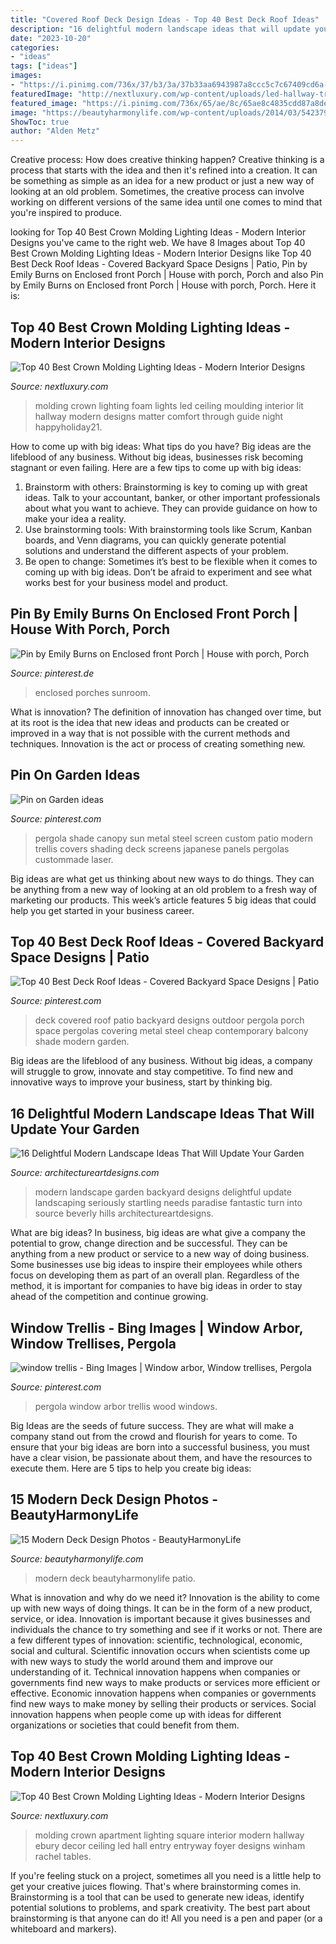 ```yaml
---
title: "Covered Roof Deck Design Ideas - Top 40 Best Deck Roof Ideas"
description: "16 delightful modern landscape ideas that will update your garden"
date: "2023-10-20"
categories:
- "ideas"
tags: ["ideas"]
images:
- "https://i.pinimg.com/736x/37/b3/3a/37b33aa6943987a8ccc5c7c67409cd6a--sun-shade-laser.jpg"
featuredImage: "http://nextluxury.com/wp-content/uploads/led-hallway-trey-ceiling-crown-molding-lighting-design-ideas.jpg"
featured_image: "https://i.pinimg.com/736x/65/ae/8c/65ae8c4835cdd87a8de0b93382a99b1f.jpg"
image: "https://beautyharmonylife.com/wp-content/uploads/2014/03/542379_0_9-8115-modern-patio.jpg"
ShowToc: true
author: "Alden Metz"
---
```



Creative process: How does creative thinking happen?
Creative thinking is a process that starts with the idea and then it's refined into a creation. It can be something as simple as an idea for a new product or just a new way of looking at an old problem. Sometimes, the creative process can involve working on different versions of the same idea until one comes to mind that you're inspired to produce.

	

		
looking for Top 40 Best Crown Molding Lighting Ideas - Modern Interior Designs you've came to the right web. We have 8 Images about Top 40 Best Crown Molding Lighting Ideas - Modern Interior Designs like Top 40 Best Deck Roof Ideas - Covered Backyard Space Designs | Patio, Pin by Emily Burns on Enclosed front Porch | House with porch, Porch and also Pin by Emily Burns on Enclosed front Porch | House with porch, Porch. Here it is:
		
    
## Top 40 Best Crown Molding Lighting Ideas - Modern Interior Designs

<img loading=lazy src="http://nextluxury.com/wp-content/uploads/hallway-home-design-ideas-crown-molding-lighting.jpg" onerror="this.onerror=null;this.src='https://tse3.mm.bing.net/th?id=OIP.UsaDG3dxpeCNOt0qxhKwfwHaFj&amp;pid=15.1';" alt="Top 40 Best Crown Molding Lighting Ideas - Modern Interior Designs">

_Source: nextluxury.com_

>molding crown lighting foam lights led ceiling moulding interior lit hallway modern designs matter comfort through guide night happyholiday21. 

	

How to come up with big ideas: What tips do you have?
Big ideas are the lifeblood of any business. Without big ideas, businesses risk becoming stagnant or even failing. Here are a few tips to come up with big ideas: 
1. Brainstorm with others: Brainstorming is key to coming up with great ideas. Talk to your accountant, banker, or other important professionals about what you want to achieve. They can provide guidance on how to make your idea a reality. 
2. Use brainstorming tools: With brainstorming tools like Scrum, Kanban boards, and Venn diagrams, you can quickly generate potential solutions and understand the different aspects of your problem. 
3. Be open to change: Sometimes it’s best to be flexible when it comes to coming up with big ideas. Don’t be afraid to experiment and see what works best for your business model and product.

    
## Pin By Emily Burns On Enclosed Front Porch | House With Porch, Porch

<img loading=lazy src="https://i.pinimg.com/736x/a8/06/9b/a8069b8dcdf3ee4d501e4bc3c4524824.jpg" onerror="this.onerror=null;this.src='https://tse1.mm.bing.net/th?id=OIP.H5SUCO2jaoLmLxTVIAFLBwHaHz&amp;pid=15.1';" alt="Pin by Emily Burns on Enclosed front Porch | House with porch, Porch">

_Source: pinterest.de_

>enclosed porches sunroom. 

	

What is innovation?
The definition of innovation has changed over time, but at its root is the idea that new ideas and products can be created or improved in a way that is not possible with the current methods and techniques. Innovation is the act or process of creating something new.

    
## Pin On Garden Ideas

<img loading=lazy src="https://i.pinimg.com/736x/37/b3/3a/37b33aa6943987a8ccc5c7c67409cd6a--sun-shade-laser.jpg" onerror="this.onerror=null;this.src='https://tse4.mm.bing.net/th?id=OIP.VnGSDAYqbgQqvWB60MdC7wHaLH&amp;pid=15.1';" alt="Pin on Garden ideas">

_Source: pinterest.com_

>pergola shade canopy sun metal steel screen custom patio modern trellis covers shading deck screens japanese panels pergolas custommade laser. 

	

Big ideas are what get us thinking about new ways to do things. They can be anything from a new way of looking at an old problem to a fresh way of marketing our products. This week’s article features 5 big ideas that could help you get started in your business career.

    
## Top 40 Best Deck Roof Ideas - Covered Backyard Space Designs | Patio

<img loading=lazy src="https://i.pinimg.com/736x/65/ae/8c/65ae8c4835cdd87a8de0b93382a99b1f.jpg" onerror="this.onerror=null;this.src='https://tse1.mm.bing.net/th?id=OIP.XRtVttEYip43db8YGcXLhwHaFu&amp;pid=15.1';" alt="Top 40 Best Deck Roof Ideas - Covered Backyard Space Designs | Patio">

_Source: pinterest.com_

>deck covered roof patio backyard designs outdoor pergola porch space pergolas covering metal steel cheap contemporary balcony shade modern garden. 

	

Big ideas are the lifeblood of any business. Without big ideas, a company will struggle to grow, innovate and stay competitive. To find new and innovative ways to improve your business, start by thinking big.

    
## 16 Delightful Modern Landscape Ideas That Will Update Your Garden

<img loading=lazy src="https://www.architectureartdesigns.com/wp-content/uploads/2016/06/16-Delightful-Modern-Landscape-Ideas-That-Will-Update-Your-Garden-16.jpg" onerror="this.onerror=null;this.src='https://tse3.mm.bing.net/th?id=OIP.Y07BMGtqq88DkEcTowiW0AHaE7&amp;pid=15.1';" alt="16 Delightful Modern Landscape Ideas That Will Update Your Garden">

_Source: architectureartdesigns.com_

>modern landscape garden backyard designs delightful update landscaping seriously startling needs paradise fantastic turn into source beverly hills architectureartdesigns. 

	

What are big ideas?
In business, big ideas are what give a company the potential to grow, change direction and be successful. They can be anything from a new product or service to a new way of doing business. 
Some businesses use big ideas to inspire their employees while others focus on developing them as part of an overall plan. Regardless of the method, it is important for companies to have big ideas in order to stay ahead of the competition and continue growing.

    
## Window Trellis - Bing Images | Window Arbor, Window Trellises, Pergola

<img loading=lazy src="https://i.pinimg.com/736x/58/32/b6/5832b6662285602d24836c032d602201--wood-arbor-wood-pergola.jpg" onerror="this.onerror=null;this.src='https://tse3.mm.bing.net/th?id=OIP.KblPDVaVX-Q8lCvOSow7vAHaJ3&amp;pid=15.1';" alt="window trellis - Bing Images | Window arbor, Window trellises, Pergola">

_Source: pinterest.com_

>pergola window arbor trellis wood windows. 

	

Big Ideas are the seeds of future success. They are what will make a company stand out from the crowd and flourish for years to come. To ensure that your big ideas are born into a successful business, you must have a clear vision, be passionate about them, and have the resources to execute them. Here are 5 tips to help you create big ideas: 

    
## 15 Modern Deck Design Photos - BeautyHarmonyLife

<img loading=lazy src="https://beautyharmonylife.com/wp-content/uploads/2014/03/542379_0_9-8115-modern-patio.jpg" onerror="this.onerror=null;this.src='https://tse2.mm.bing.net/th?id=OIP.K3AKedoHS6UQcq07-3c_CQHaE5&amp;pid=15.1';" alt="15 Modern Deck Design Photos - BeautyHarmonyLife">

_Source: beautyharmonylife.com_

>modern deck beautyharmonylife patio. 

	

What is innovation and why do we need it?
Innovation is the ability to come up with new ways of doing things. It can be in the form of a new product, service, or idea. Innovation is important because it gives businesses and individuals the chance to try something and see if it works or not.
There are a few different types of innovation: scientific, technological, economic, social and cultural. Scientific innovation occurs when scientists come up with new ways to study the world around them and improve our understanding of it. Technical innovation happens when companies or governments find new ways to make products or services more efficient or effective. Economic innovation happens when companies or governments find new ways to make money by selling their products or services. Social innovation happens when people come up with ideas for different organizations or societies that could benefit from them.

    
## Top 40 Best Crown Molding Lighting Ideas - Modern Interior Designs

<img loading=lazy src="http://nextluxury.com/wp-content/uploads/led-hallway-trey-ceiling-crown-molding-lighting-design-ideas.jpg" onerror="this.onerror=null;this.src='https://tse1.mm.bing.net/th?id=OIP.r4ArqnBhLUV0vG12qKG9HQAAAA&amp;pid=15.1';" alt="Top 40 Best Crown Molding Lighting Ideas - Modern Interior Designs">

_Source: nextluxury.com_

>molding crown apartment lighting square interior modern hallway ebury decor ceiling led hall entry entryway foyer designs winham rachel tables. 

	

If you're feeling stuck on a project, sometimes all you need is a little help to get your creative juices flowing. That's where brainstorming comes in. Brainstorming is a tool that can be used to generate new ideas, identify potential solutions to problems, and spark creativity. The best part about brainstorming is that anyone can do it! All you need is a pen and paper (or a whiteboard and markers).

